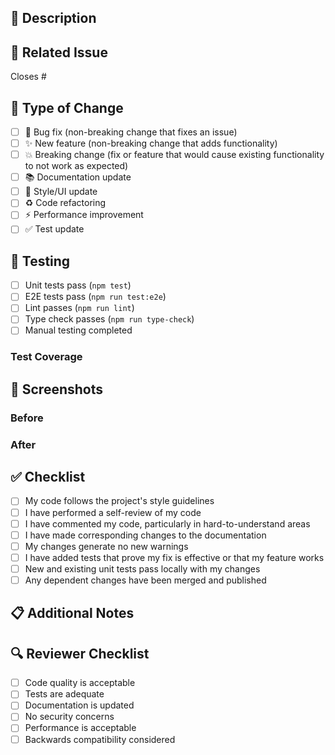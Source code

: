 ## 📝 Description

<!-- Provide a brief description of the changes -->

## 🔗 Related Issue

<!-- Link to the related issue. Use "Closes #123" to auto-close the issue when PR is merged -->
Closes #

## 🎯 Type of Change

<!-- Mark the relevant option with an "x" -->

- [ ] 🐛 Bug fix (non-breaking change that fixes an issue)
- [ ] ✨ New feature (non-breaking change that adds functionality)
- [ ] 💥 Breaking change (fix or feature that would cause existing functionality to not work as expected)
- [ ] 📚 Documentation update
- [ ] 🎨 Style/UI update
- [ ] ♻️ Code refactoring
- [ ] ⚡ Performance improvement
- [ ] ✅ Test update

## 🧪 Testing

<!-- Describe the tests you ran -->

- [ ] Unit tests pass (`npm test`)
- [ ] E2E tests pass (`npm run test:e2e`)
- [ ] Lint passes (`npm run lint`)
- [ ] Type check passes (`npm run type-check`)
- [ ] Manual testing completed

### Test Coverage

<!-- If applicable, describe test coverage changes -->

## 📸 Screenshots

<!-- If applicable, add screenshots to help explain your changes -->

### Before
<!-- Screenshot before changes -->

### After
<!-- Screenshot after changes -->

## ✅ Checklist

<!-- Mark completed items with an "x" -->

- [ ] My code follows the project's style guidelines
- [ ] I have performed a self-review of my code
- [ ] I have commented my code, particularly in hard-to-understand areas
- [ ] I have made corresponding changes to the documentation
- [ ] My changes generate no new warnings
- [ ] I have added tests that prove my fix is effective or that my feature works
- [ ] New and existing unit tests pass locally with my changes
- [ ] Any dependent changes have been merged and published

## 📋 Additional Notes

<!-- Add any additional notes or context here -->

## 🔍 Reviewer Checklist

<!-- For reviewers -->

- [ ] Code quality is acceptable
- [ ] Tests are adequate
- [ ] Documentation is updated
- [ ] No security concerns
- [ ] Performance is acceptable
- [ ] Backwards compatibility considered
